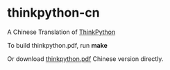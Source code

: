 thinkpython-cn
==============

A Chinese Translation of [ThinkPython](http://www.greenteapress.com/thinkpython/)  

To build thinkpython.pdf, run **make**

Or download [thinkpython.pdf](http://pan.baidu.com/share/link?shareid=1375678320&uk=3574499494) Chinese version directly. 

